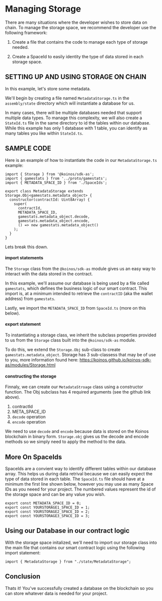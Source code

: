 # Managing Storage

There are many situations where the developer wishes to store data on chain. To manage the storage space, we recommend the developer use the following framework:

1. Create a file that contains the code to manage each type of storage needed.

2. Create a SpaceId to easily identity the type of data stored in each storage space.

## SETTING UP AND USING STORAGE ON CHAIN

In this example, let's store some metadata. 

We'll begin by creating a file named `MetadataStorage.ts` in the `assembly/state` directory which will instantiate a database for us.

In many cases, there will be multiple databases needed that support multiple data types. To manage this complexity, we will also create a `StateId.ts` file in the same directory to id the tables within our database.  While this example has only 1 database with 1 table, you can identify as many tables you like within  `StateId.ts`.

## SAMPLE CODE

Here is an example of how to instantiate the code in our `MetadataStorage.ts` example:

```
import { Storage } from '@koinos/sdk-as';
import { gamestats } from '../proto/gamestats';
import { METADATA_SPACE_ID } from './SpaceIds';

export class MetadataStorage extends Storage.Obj<gamestats.metadata_object> {
  constructor(contractId: Uint8Array) {
    super(
      contractId, 
      METADATA_SPACE_ID, 
      gamestats.metadata_object.decode, 
      gamestats.metadata_object.encode,
      () => new gamestats.metadata_object()
    );
  }
}
```

Lets break this down.

#### import statements

The `Storage` class from the `@koinos/sdk-as` module gives us an easy way to interact with the data stored in the contract. 

In this example, we'll assume our database is being used by a file called `gamestats`, which defines the business logic of our smart contract. This import is, at a minimum intended to retrieve the `contractID` (aka the wallet address) from `gamestats`.

Lastly, we import the `METADATA_SPACE_ID` from `SpaceId.ts` (more on this below).


#### export statement

To instantiating a storage class, we inherit the subclass properties provided to us from the `Storage` class built into the `@koinos/sdk-as` module.

To do this, we extend the `Storage.Obj` sub-class to create 
`gamestats.metadata_object`. Storage has 3 sub-classess that may be of use to you, more information found here: https://koinos.github.io/koinos-sdk-as/modules/Storage.html

#### constructing the storage

Finnaly, we can create our `MetadataStroage` class using a constructor function. The Obj subclass has 4 required arguments (see the github link above).

1. contractId 
2. META_SPACE_ID 
3. `decode` operation
4. `encode` operation

We need to use `decode` and `encode` because data is stored on the Koinos blockchain in binary form. `Storage.obj` gives us the decode and encode methods so we simply need to apply the method to the data.

## More On SpaceIds

SpaceIds are a convient way to identify different tables within our database array. This helps us during data retrival because we can easily expect the type of data stored in each table. The `SpaceId.ts` file should have at a minimum the first line shown below, however you may use as many Space IDs as you neeed for your project. The numbered values represent the id of the storage space and can be any value you wish.


```
export const METADATA_SPACE_ID = 0;
export const YOURSTORAGE1_SPACE_ID = 1;
export const YOURSTORAGE2_SPACE_ID = 2;
export const YOURSTORAGE3_SPACE_ID = 3;
```

## Using our Database in our contract logic

With the storage space initalized, we'll need to import our storage class into the main file that contains our smart contract logic  using the following import statement:

```
import { MetadataStorage } from "./state/MetadataStorage";
```

## Conclusion

Thats it! You've successfully created a database on the blockchain so you can store whatever data is needed for your project. 